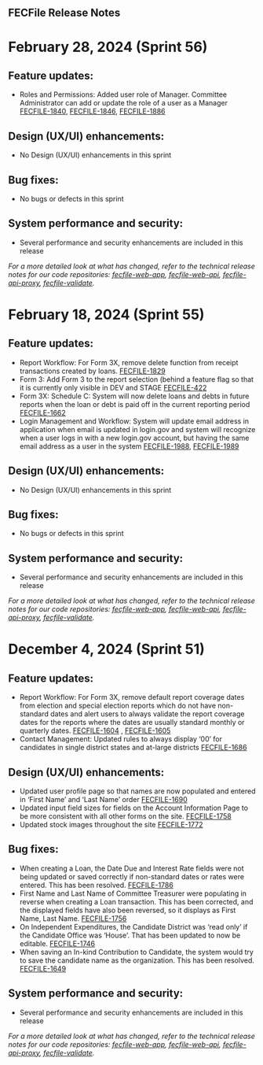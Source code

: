 ## FECFile Release Notes

# February 28, 2024 (Sprint 56)

## Feature updates:

- Roles and Permissions: Added user role of Manager. Committee Administrator can add or update the role of a user as a Manager  [FECFILE-1840](https://fecgov.atlassian.net/browse/FECFILE-1840), [FECFILE-1846]( https://fecgov.atlassian.net/browse/FECFILE-1846), [FECFILE-1886]( https://fecgov.atlassian.net/browse/FECFILE-1886)

## Design (UX/UI) enhancements:

- No Design (UX/UI) enhancements in this sprint

## Bug fixes:

- No bugs or defects in this sprint

## System performance and security:

- Several performance and security enhancements are included in this release

_For a more detailed look at what has changed, refer to the technical release notes for our code repositories: [fecfile-web-app](https://github.com/fecgov/fecfile-web-app/releases), [fecfile-web-api](https://github.com/fecgov/fecfile-web-api/releases), [fecfile-api-proxy](https://github.com/fecgov/fecfile-api-proxy/releases), [fecfile-validate](https://github.com/fecgov/fecfile-validate/releases)._

# February 18, 2024 (Sprint 55)

## Feature updates:

- Report Workflow: For Form 3X, remove delete function from receipt transactions created by loans. [FECFILE-1829](https://fecgov.atlassian.net/browse/FECFILE-1829) 
- Form 3: Add Form 3 to the report selection (behind a feature flag so that it is currently only visible in DEV and STAGE [FECFILE-422](https://fecgov.atlassian.net/browse/FECFILE-422)
- Form 3X: Schedule C: System will now delete loans and debts in future reports when the loan or debt is paid off in the current reporting period [FECFILE-1662](https://fecgov.atlassian.net/browse/FECFILE-1662)
- Login Management and Workflow: System will update email address in application when email is updated in login.gov and system will recognize when a user logs in with a new login.gov account, but having the same email address as a user in the system [FECFILE-1988]( https://fecgov.atlassian.net/browse/FECFILE-1988), [FECFILE-1989]( https://fecgov.atlassian.net/browse/FECFILE-1989)

## Design (UX/UI) enhancements:

- No Design (UX/UI) enhancements in this sprint

## Bug fixes:

- No bugs or defects in this sprint

## System performance and security:

- Several performance and security enhancements are included in this release

_For a more detailed look at what has changed, refer to the technical release notes for our code repositories: [fecfile-web-app](https://github.com/fecgov/fecfile-web-app/releases), [fecfile-web-api](https://github.com/fecgov/fecfile-web-api/releases), [fecfile-api-proxy](https://github.com/fecgov/fecfile-api-proxy/releases), [fecfile-validate](https://github.com/fecgov/fecfile-validate/releases)._


# December 4, 2024 (Sprint 51)

## Feature updates:

- Report Workflow: For Form 3X, remove default report coverage dates from election and special election reports which do not have non-standard dates and alert users to always validate the report coverage dates for the reports where the dates are usually standard monthly or quarterly dates. [FECFILE-1604](https://fecgov.atlassian.net/browse/FECFILE-1604) , [FECFILE-1605](https://fecgov.atlassian.net/browse/FECFILE-1605)
- Contact Management: Updated rules to always display ‘00’ for candidates in single district states and at-large districts [FECFILE-1686](https://fecgov.atlassian.net/browse/FECFILE-1686)

## Design (UX/UI) enhancements:

- Updated user profile page so that names are now populated and entered in ‘First Name’ and ‘Last Name’ order [FECFILE-1690](https://fecgov.atlassian.net/browse/FECFILE-1690)
- Updated input field sizes for fields on the Account Information Page to be more consistent with all other forms on the site. [FECFILE-1758](https://fecgov.atlassian.net/browse/FECFILE-1758)
- Updated stock images throughout the site [FECFILE-1772](https://fecgov.atlassian.net/browse/FECFILE-1772)

## Bug fixes:

- When creating a Loan, the Date Due and Interest Rate fields were not being updated or saved correctly if non-standard dates or rates were entered. This has been resolved. [FECFILE-1786](https://fecgov.atlassian.net/browse/FECFILE-1786)
- First Name and Last Name of Committee Treasurer were populating in reverse when creating a Loan transaction. This has been corrected, and the displayed fields have also been reversed, so it displays as First Name, Last Name. [FECFILE-1756](https://fecgov.atlassian.net/browse/FECFILE-1756)
- On Independent Expenditures, the Candidate District was ‘read only’ if the Candidate Office was ‘House’. That has been updated to now be editable. [FECFILE-1746](https://fecgov.atlassian.net/browse/FECFILE-1746)
- When saving an In-kind Contribution to Candidate, the system would try to save the candidate name as the organization. This has been resolved. [FECFILE-1649](https://fecgov.atlassian.net/browse/FECFILE-1649) 

## System performance and security:

- Several performance and security enhancements are included in this release

_For a more detailed look at what has changed, refer to the technical release notes for our code repositories: [fecfile-web-app](https://github.com/fecgov/fecfile-web-app/releases), [fecfile-web-api](https://github.com/fecgov/fecfile-web-api/releases), [fecfile-api-proxy](https://github.com/fecgov/fecfile-api-proxy/releases), [fecfile-validate](https://github.com/fecgov/fecfile-validate/releases)._
